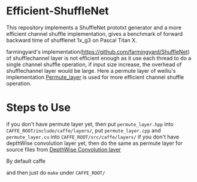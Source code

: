 # Efficient-ShuffleNet
This repository implements a ShuffleNet prototxt generator and a more efficient channel shuffle implementation, gives a benchmark of forward backward time of shufflenet 1x_g3 on Pascal Titan X.

farmingyard's implementation(https://github.com/farmingyard/ShuffleNet) of shufflechannel layer is not efficient enough as it use each thread to do a single channel shuffle operation, if input size increase, the overhead of shufflechannel layer would be  large. Here a permute layer of weiliu's implementation [Permute_layer](https://github.com/BVLC/caffe/commit/b68695db42aa79e874296071927536363fe1efbf?diff=unified) is used for more efficient channel shuffle operation.

# Steps to Use
if you don't have permute layer yet, then put `permute_layer.hpp` into `CAFFE_ROOT/include/caffe/layers/`, put `permute_layer.cpp` and `permute_layer.cu` into `CAFFE_ROOT/src/caffe/layers/`
if you don't have depthWise convolution layer yet, then do the same as permute layer for source files from [DepthWise Convolution layer](https://github.com/farmingyard/caffe-mobilenet)

By default caffe 


and then just do `make` under `CAFFE_ROOT/`
